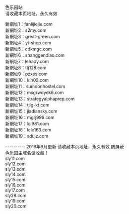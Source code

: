 色乐园站<br>
请收藏本页地址，永久有效<br>

新網址1：fanlijiejie.com<br>
新網址2：s2my.com<br>
新網址3：great-green.com<br>
新網址4：yi-shop.com<br>
新網址5：cdkmgc.com<br>
新網址6：shanggendiao.com<br>
新網址7：lehady.com<br>
新網址8：ttj128.com<br>
新網址9：pzxes.com<br>
新網址10：klh02.com<br>
新網址11：sumoonhostel.com<br>
新網址12：mxgrwdydk6.com<br>
新網址13：strategyalphaprep.com<br>
新網址14：tjlg-kt.com<br>
新網址15：jiadiansky.com<br>
新網址16：mgrj999.com<br>
新網址17：lql981.com<br>
新網址18：lele163.com<br>
新網址19：sdujz.com<br>

---------- 2019年9月更新 请收藏本页地址，永久有效 防屏蔽<br>
色乐园主域名请收藏！<br>
sly11.com<br>
sly12.com<br>
sly13.com<br>
sly14.com<br>
sly15.com<br>
sly16.com<br>
sly17.com<br>
sly28.com<br>
sly19.com<br>
sly20.com<br>
